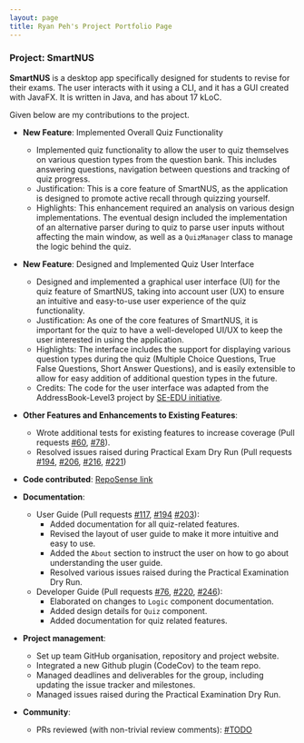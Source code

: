 ```yaml
---
layout: page
title: Ryan Peh's Project Portfolio Page
---
```


### Project: SmartNUS

**SmartNUS** is a desktop app specifically designed for students to revise for their exams. The user interacts with it using a CLI, and it has a GUI created with JavaFX. It is written in Java, and has about 17 kLoC.

Given below are my contributions to the project.

- **New Feature**: Implemented Overall Quiz Functionality

  - Implemented quiz functionality to allow the user to quiz themselves on various question types from the question bank. This includes answering questions, navigation between questions and tracking of quiz progress.
  - Justification: This is a core feature of SmartNUS, as the application is designed to promote active recall through quizzing yourself.
  - Highlights: This enhancement required an analysis on various design implementations. The eventual design included the implementation of an alternative parser during to quiz to parse user inputs without affecting the main window, as well as a `QuizManager` class to manage the logic behind the quiz.

- **New Feature**: Designed and Implemented Quiz User Interface

  - Designed and implemented a graphical user interface (UI) for the quiz feature of SmartNUS, taking into account user (UX) to ensure an intuitive and easy-to-use user experience of the quiz functionality.
  - Justification: As one of the core features of SmartNUS, it is important for the quiz to have a well-developed UI/UX to keep the user interested in using the application.
  - Highlights: The interface includes the support for displaying various question types during the quiz (Multiple Choice Questions, True False Questions, Short Answer Questions), and is easily extensible to allow for easy addition of additional question types in the future.
  - Credits: The code for the user interface was adapted from the AddressBook-Level3 project by [SE-EDU initiative](https://se-education.org).

- **Other Features and Enhancements to Existing Features**:

  - Wrote additional tests for existing features to increase coverage (Pull requests [\#60](https://github.com/AY2122S1-CS2103T-F12-1/tp/pull/60/files), [\#78](https://github.com/AY2122S1-CS2103T-F12-1/tp/pull/78)).
  - Resolved issues raised during Practical Exam Dry Run (Pull requests [\#194](https://github.com/AY2122S1-CS2103T-F12-1/tp/pull/194), [\#206](https://github.com/AY2122S1-CS2103T-F12-1/tp/pull/206), [\#216](https://github.com/AY2122S1-CS2103T-F12-1/tp/pull/216), [\#221](https://github.com/AY2122S1-CS2103T-F12-1/tp/pull/221))

- **Code contributed**: [RepoSense link](https://nus-cs2103-ay2122s1.github.io/tp-dashboard/#breakdown=true&search=ryanpeh)

- **Documentation**:

  - User Guide (Pull requests [\#117](https://github.com/AY2122S1-CS2103T-F12-1/tp/pull/117), [\#194](https://github.com/AY2122S1-CS2103T-F12-1/tp/pull/194) [\#203](https://github.com/AY2122S1-CS2103T-F12-1/tp/pull/203)):
    - Added documentation for all quiz-related features.
    - Revised the layout of user guide to make it more intuitive and easy to use.
    - Added the `About` section to instruct the user on how to go about understanding the user guide.
    - Resolved various issues raised during the Practical Examination Dry Run.
  - Developer Guide (Pull requests [\#76](https://github.com/AY2122S1-CS2103T-F12-1/tp/pull/76), [\#220](https://github.com/AY2122S1-CS2103T-F12-1/tp/pull/220), [\#246](https://github.com/AY2122S1-CS2103T-F12-1/tp/pull/246)):
    - Elaborated on changes to `Logic` component documentation.
    - Added design details for `Quiz` component.
    - Added documentation for quiz related features.

- **Project management**:

  - Set up team GitHub organisation, repository and project website.
  - Integrated a new Github plugin (CodeCov) to the team repo.
  - Managed deadlines and deliverables for the group, including updating the issue tracker and milestones.
  - Managed issues raised during the Practical Examination Dry Run.

- **Community**:
  - PRs reviewed (with non-trivial review comments): [\#TODO]()
